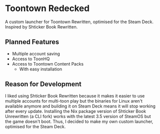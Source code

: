 # Toontown Redecked
A custom launcher for Toontown Rewritten, optimised for the Steam Deck. Inspired by Shticker Book Rewritten.
## Planned Features
- Multiple account saving
- Access to ToonHQ
- Access to Toontown Content Packs
  - With easy installation
## Reason for Development
I liked using Shticker Book Rewritten because it makes it easier to use multiple accounts for multi-toon play but the binaries for Linux aren't available anymore and building it on Steam Deck means it will stop working after every update. Installing the Nix package version of Shticker Book Unrewritten (a CLI fork) works with the latest 3.5 version of SteamOS but the game doesn't boot. Thus, I decided to make my own custom launcher, optimised for the Steam Deck.
